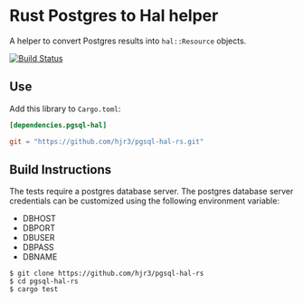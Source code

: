 # Rust Postgres to Hal helper

A helper to convert Postgres results into `hal::Resource` objects.

[![Build Status](https://travis-ci.org/hjr3/pgsql-hal-rs.svg)](https://travis-ci.org/hjr3/pgsql-hal-rs)

## Use

Add this library to `Cargo.toml`:

```toml
[dependencies.pgsql-hal]

git = "https://github.com/hjr3/pgsql-hal-rs.git"
```

## Build Instructions

The tests require a postgres database server. The postgres database server
credentials can be customized using the following environment variable:

   * DBHOST
   * DBPORT
   * DBUSER
   * DBPASS
   * DBNAME

```
$ git clone https://github.com/hjr3/pgsql-hal-rs
$ cd pgsql-hal-rs
$ cargo test
```
